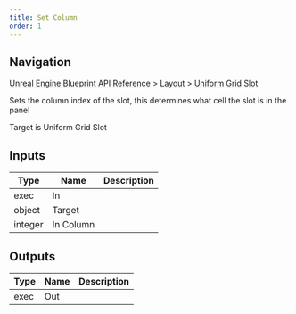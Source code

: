 ```yaml
---
title: Set Column
order: 1
---
```

## Navigation

[Unreal Engine Blueprint API Reference](https://dev.epicgames.com/documentation/en-us/unreal-engine/BlueprintAPI) > [Layout](https://dev.epicgames.com/documentation/en-us/unreal-engine/BlueprintAPI/Layout) > [Uniform Grid Slot](https://dev.epicgames.com/documentation/en-us/unreal-engine/BlueprintAPI/Layout/UniformGridSlot)

Sets the column index of the slot, this determines what cell the slot is in the panel

Target is Uniform Grid Slot

## Inputs

| Type | Name | Description |
| --- | --- | --- |
| exec | In |  |
| object | Target |  |
| integer | In Column |  |

## Outputs

| Type | Name | Description |
| --- | --- | --- |
| exec | Out |  |
